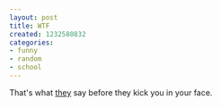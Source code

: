 ```yaml
---
layout: post
title: WTF
created: 1232580832
categories:
- funny
- random
- school
---
```

That's what <a href='http://www.wtf.org/'>they</a> say before they kick you in your face.
